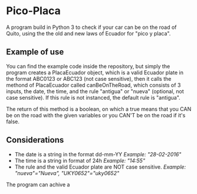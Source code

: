 # Pico-Placa
A program build in Python 3 to check if your car can be on the road of Quito, using the the old and new laws of Ecuador for "pico y placa".

## Example of use
You can find the example code inside the repository, but simply the program creates a PlacaEcuador object, which is a valid Ecuador plate in the format ABC0123 or ABC123 (not case sensitive), then it calls the methond of PlacaEcuador called canBeOnTheRoad, which consists of 3 inputs, the date, the time, and the rule "antigua" or "nueva" (optional, not case sensitive). If this rule is not instanced, the default rule is "antigua".

The return of this method is a boolean, on which a true means that you CAN be on the road with the given variables or you CAN'T be on the road if it's false.

## Considerations
- The date is a string in the format dd-mm-YY
    *Example:* _"28-02-2016"_
- The time is a string in format of 24h
    *Example:* _"14:55"_
- The rule and the valid Ecuador plate are NOT case sensitive.
    *Example:* _"nueva"="Nueva", "UKY0652"="uky0652"_

The program can achive a 